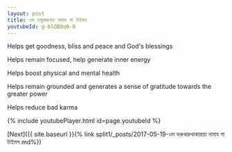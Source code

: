 ```yaml
---
layout: post
title: ওম চামুস্তাম্ভনায় নামায গা টাইমস
youtubeId: g-blOB0o0-0
---
```

 
 
Helps get goodness, bliss and peace and God's blessings
 
Helps remain focused, help generate inner energy 
 
Helps boost physical and mental health 
 
Helps remain grounded and generates a sense of gratitude towards the greater power 
 
Helps reduce bad karma
 
 
 
 


{% include youtubePlayer.html id=page.youtubeId %}
 
[Next]({{ site.baseurl }}{% link  split1/_posts/2017-05-19-ওম ভরুথভ্রুথাকারায়া নামায গা টাইমস.md%})
 
